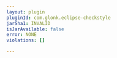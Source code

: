 ```yaml
---
layout: plugin
pluginId: com.glonk.eclipse-checkstyle
jarSha1: INVALID
isJarAvailable: false
error: NONE
violations: []

---
```

